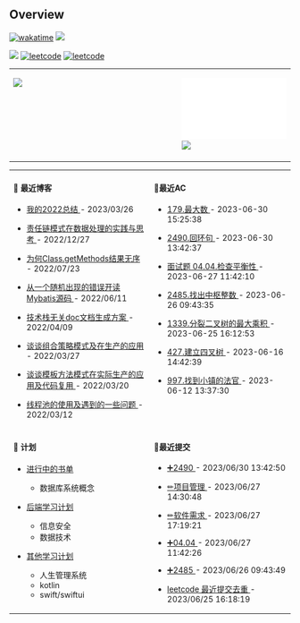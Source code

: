 
## Overview

[![wakatime](https://wakatime.com/badge/user/78591c59-95d5-4479-b2fc-988c35f31d59.svg)](https://wakatime.com/@78591c59-95d5-4479-b2fc-988c35f31d59) ![](https://gpvc.arturio.dev/0xcaffebabe)

![](https://img.shields.io/static/v1?label=LeetCode%20CN&message=0xcaffebabe&color=success) [![leetcode](https://img.shields.io/static/v1?label=Solved&message=811%20/%203370&color=success)](https://leetcode.cn/u/0xcaffebabe/) [![leetcode](https://img.shields.io/static/v1?label=Accepted&message=83.63%&color=success)](https://leetcode.cn/u/0xcaffebabe/)

<table border="0">
  <tr border="0">

  <td valign="top" width="60%">

  ![](https://github-readme-stats.vercel.app/api/wakatime?username=0xcaffebabe&layout=compact&langs_count=12&theme=dark&range=all_time)

  </td>

  <td valign="top" width="40%">

  ![](https://raw.githubusercontent.com/0xcaffebabe/github-stats/master/generated/overview.svg)
  ![](https://github-profile-summary-cards.vercel.app/api/cards/productive-time?username=0xcaffebabe&theme=github_dark&utcOffset=8)

  </td>
  </tr>

</table>

<table>

<tr>
<td valign="top" width="50%">

#### 📖 最近博客


* <a href="https://0xcaffebabe.github.io/%E4%BA%BA%E7%94%9F/2023/03/26/%E6%88%91%E7%9A%842022%E6%80%BB%E7%BB%93.html" target="_blank"> 我的2022总结 </a> - 2023/03/26 

    
* <a href="https://0xcaffebabe.github.io/%E8%AE%BE%E8%AE%A1%E6%A8%A1%E5%BC%8F/2022/12/27/%E8%B4%A3%E4%BB%BB%E9%93%BE%E6%A8%A1%E5%BC%8F%E5%9C%A8%E6%95%B0%E6%8D%AE%E5%A4%84%E7%90%86%E7%9A%84%E5%AE%9E%E8%B7%B5%E4%B8%8E%E6%80%9D%E8%80%83.html" target="_blank"> 责任链模式在数据处理的实践与思考 </a> - 2022/12/27 

    
* <a href="https://0xcaffebabe.github.io/jvm/2022/07/23/%E4%B8%BA%E4%BD%95Class.getMethods%E7%BB%93%E6%9E%9C%E6%97%A0%E5%BA%8F.html" target="_blank"> 为何Class.getMethods结果无序 </a> - 2022/07/23 

    
* <a href="https://0xcaffebabe.github.io/java/2022/06/11/%E4%BB%8E%E4%B8%80%E4%B8%AA%E9%9A%8F%E6%9C%BA%E5%87%BA%E7%8E%B0%E7%9A%84%E9%94%99%E8%AF%AF%E5%BC%80%E8%AF%BBMybatis%E6%BA%90%E7%A0%81.html" target="_blank"> 从一个随机出现的错误开读Mybatis源码 </a> - 2022/06/11 

    
* <a href="https://0xcaffebabe.github.io/%E6%97%A5%E5%B8%B8/2022/04/09/%E6%8A%80%E6%9C%AF%E6%A0%88%E6%97%A0%E5%85%B3doc%E6%96%87%E6%A1%A3%E7%94%9F%E6%88%90%E6%96%B9%E6%A1%88.html" target="_blank"> 技术栈无关doc文档生成方案 </a> - 2022/04/09 

    
* <a href="https://0xcaffebabe.github.io/%E8%AE%BE%E8%AE%A1%E6%A8%A1%E5%BC%8F/2022/03/27/%E8%B0%88%E8%B0%88%E7%BB%84%E5%90%88%E7%AD%96%E7%95%A5%E6%A8%A1%E5%BC%8F%E5%8F%8A%E5%9C%A8%E7%94%9F%E4%BA%A7%E7%9A%84%E5%BA%94%E7%94%A8.html" target="_blank"> 谈谈组合策略模式及在生产的应用 </a> - 2022/03/27 

    
* <a href="https://0xcaffebabe.github.io/%E8%AE%BE%E8%AE%A1%E6%A8%A1%E5%BC%8F/2022/03/20/%E8%B0%88%E8%B0%88%E6%A8%A1%E6%9D%BF%E6%96%B9%E6%B3%95%E6%A8%A1%E5%BC%8F%E5%9C%A8%E5%AE%9E%E9%99%85%E7%94%9F%E4%BA%A7%E7%9A%84%E5%BA%94%E7%94%A8%E5%8F%8A%E4%BB%A3%E7%A0%81%E5%A4%8D%E7%94%A8.html" target="_blank"> 谈谈模板方法模式在实际生产的应用及代码复用 </a> - 2022/03/20 

    
* <a href="https://0xcaffebabe.github.io/java/2022/03/12/%E7%BA%BF%E7%A8%8B%E6%B1%A0%E7%9A%84%E4%BD%BF%E7%94%A8%E5%8F%8A%E9%81%87%E5%88%B0%E7%9A%84%E4%B8%80%E4%BA%9B%E9%97%AE%E9%A2%98.html" target="_blank"> 线程池的使用及遇到的一些问题 </a> - 2022/03/12 

        

</td>

<td valign="top" width="50%">

#### 🔋最近AC


  * <a href="https://leetcode.cn/submissions/detail/443222044" target="_blank"> 179.最大数 </a> - 2023-06-30 15:25:38 

    
  * <a href="https://leetcode.cn/submissions/detail/443189761" target="_blank"> 2490.回环句 </a> - 2023-06-30 13:42:37 

    
  * <a href="https://leetcode.cn/submissions/detail/442444195" target="_blank"> 面试题 04.04.检查平衡性 </a> - 2023-06-27 11:42:10 

    
  * <a href="https://leetcode.cn/submissions/detail/442163403" target="_blank"> 2485.找出中枢整数 </a> - 2023-06-26 09:43:35 

    
  * <a href="https://leetcode.cn/submissions/detail/442026801" target="_blank"> 1339.分裂二叉树的最大乘积 </a> - 2023-06-25 16:12:53 

    
  * <a href="https://leetcode.cn/submissions/detail/440353115" target="_blank"> 427.建立四叉树 </a> - 2023-06-16 14:42:39 

    
  * <a href="https://leetcode.cn/submissions/detail/439393643" target="_blank"> 997.找到小镇的法官 </a> - 2023-06-12 13:37:30 

    

</td>

</tr>

<tr>

<td valign="top" width="50%">

#### 📝 计划

- [进行中的书单](https://github.com/users/0xcaffebabe/projects/4)
  - 数据库系统概念


- [后端学习计划](https://github.com/users/0xcaffebabe/projects/1)
  - 信息安全
  - 数据技术


- [其他学习计划](https://github.com/users/0xcaffebabe/projects/3)
  - 人生管理系统
  - kotlin
  - swift/swiftui


<td>

#### 🌴最近提交


  * <a href="https://github.com/0xcaffebabe/leetcode/commit/eb64500e3b9e401db78587d359eed8fa172c3677" target="_blank"> ➕2490 </a> - 2023/06/30 13:42:50 

    
  * <a href="https://github.com/0xcaffebabe/note/commit/68f288f1c79fc20efe7661764771cbb67bc2393e" target="_blank"> ✏项目管理 </a> - 2023/06/27 14:30:48 

    
  * <a href="https://github.com/0xcaffebabe/note/commit/e074eb0dc6832f883585ac9f72c9666f45d3b6d9" target="_blank"> ✏软件需求 </a> - 2023/06/27 17:19:21 

    
  * <a href="https://github.com/0xcaffebabe/leetcode/commit/624ba6e9f50b9ed1b537f5e8fa0a2c1b96632113" target="_blank"> ➕04.04 </a> - 2023/06/27 11:42:26 

    
  * <a href="https://github.com/0xcaffebabe/leetcode/commit/c3330b06eb934d747005cd4f1ad2c51c1f487f45" target="_blank"> ➕2485 </a> - 2023/06/26 09:43:49 

    
  * <a href="https://github.com/0xcaffebabe/0xcaffebabe/commit/0bf2f76dfb9c9a7c9b1cc067772b59e2f9c9181c" target="_blank"> leetcode 最近提交去重 </a> - 2023/06/25 16:18:19 

    

</td>

</tr>

</table>

